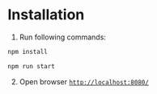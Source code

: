 # Installation
1. Run following commands:
```sh
npm install

npm run start
```
2. Open browser [`http://localhost:8080/`](http://localhost:8080/)
